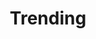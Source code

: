 ---
title: Trending
excerpt: ''
deprecated: false
hidden: false
metadata:
  title: ''
  description: ''
  robots: index
next:
  description: ''
---